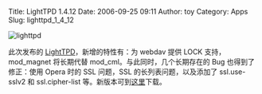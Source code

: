 Title: LightTPD 1.4.12
Date: 2006-09-25 09:11
Author: toy
Category: Apps
Slug: lighttpd_1_4_12

![lighttpd](http://i.linuxtoy.org/i/lighttpd.png)

此次发布的 [LightTPD](http://www.lighttpd.net)，新增的特性有：为 webdav
提供 LOCK 支持，mod\_magnet 将长期代替
mod\_cml。与此同时，几个长期存在的 Bug 也得到了修正：使用 Opera 时的 SSL
问题，SSL 的长列表问题，以及添加了 ssl.use-sslv2 和 ssl.cipher-list
等。新版本可到[这里](http://www.lighttpd.net/download/lighttpd-1.4.12.tar.gz)下载。
